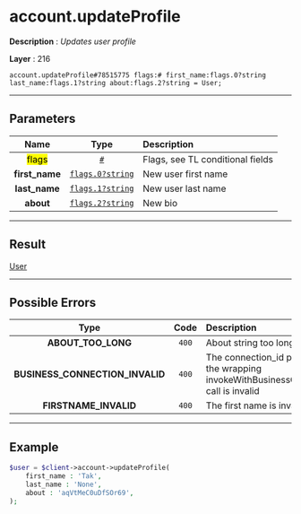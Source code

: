 # account.updateProfile

**Description** : *Updates user profile*

**Layer** : 216

```tl
account.updateProfile#78515775 flags:# first_name:flags.0?string last_name:flags.1?string about:flags.2?string = User;
```

---

## Parameters

| Name | Type | Description |
| :---: | :---: | :--- |
| <mark>flags</mark> | [`#`](type/#) | Flags, see TL conditional fields |
| **first_name** | [`flags.0?string`](type/string) | New user first name |
| **last_name** | [`flags.1?string`](type/string) | New user last name |
| **about** | [`flags.2?string`](type/string) | New bio |

---

## Result

[User](type/User)

---

## Possible Errors

| Type | Code | Description |
| :---: | :---: | :--- |
| **ABOUT_TOO_LONG** | `400` | About string too long |
| **BUSINESS_CONNECTION_INVALID** | `400` | The connection_id passed to the wrapping invokeWithBusinessConnection call is invalid |
| **FIRSTNAME_INVALID** | `400` | The first name is invalid |

---

## Example

```php
$user = $client->account->updateProfile(
	first_name : 'Tak',
	last_name : 'None',
	about : 'aqVtMeC0uDfSOr69',
);
```